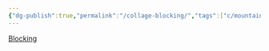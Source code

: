```yaml
---
{"dg-publish":true,"permalink":"/collage-blocking/","tags":["c/mountain","c/blue","c/abstract","c/window","c/yellow"],"created":"2024-01-03T17:33:14.504-05:00","updated":"2024-01-03T17:33:36.924-05:00"}
---
```



[Blocking](https://www.instagram.com/p/CSreEe_r-gi/)